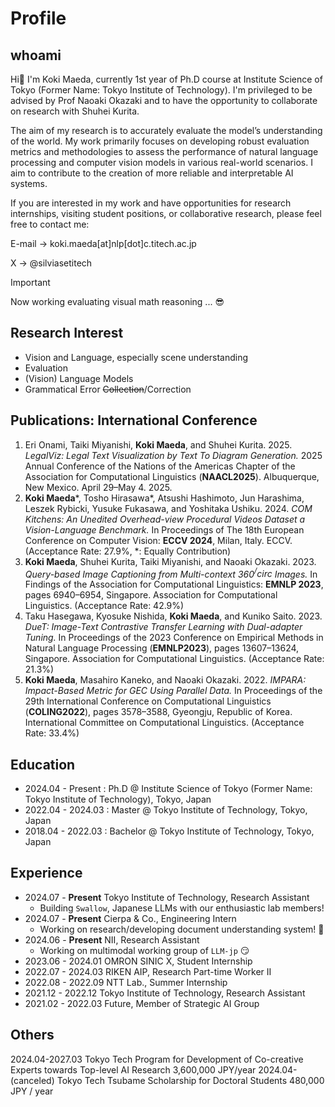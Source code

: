 # Profile

## whoami 

Hi👋 I'm Koki Maeda, currently 1st year of Ph.D course at Institute Science of Tokyo (Former Name: Tokyo Institute of Technology). I'm privileged to be advised by Prof Naoaki Okazaki and to have the opportunity to collaborate on research with Shuhei Kurita. 

The aim of my research is to accurately evaluate the model’s understanding of the world. My work primarily focuses on developing robust evaluation metrics and methodologies to assess the performance of natural language processing and computer vision models in various real-world scenarios. I aim to contribute to the creation of more reliable and interpretable AI systems.

If you are interested in my work and have opportunities for research internships, visiting student positions, or collaborative research, please feel free to contact me:

E-mail -> koki.maeda[at]nlp[dot]c.titech.ac.jp

X -> @silviasetitech


> [!IMPORTANT]
> Now working evaluating visual math reasoning ... 😎

## Research Interest

- Vision and Language, especially scene understanding
- Evaluation
- (Vision) Language Models
- Grammatical Error ~~Collection~~/Correction

## Publications: International Conference

1. Eri Onami, Taiki Miyanishi, **Koki Maeda**, and Shuhei Kurita. 2025. _LegalViz: Legal Text Visualization by Text To Diagram Generation._ 2025 Annual Conference of the Nations of the Americas Chapter of the Association for Computational Linguistics (**NAACL2025**). Albuquerque, New Mexico. April 29–May 4. 2025.
2. **Koki Maeda***, Tosho Hirasawa*, Atsushi Hashimoto, Jun Harashima, Leszek Rybicki, Yusuke Fukasawa, and Yoshitaka Ushiku. 2024. _COM Kitchens: An Unedited Overhead-view Procedural Videos Dataset a Vision-Language Benchmark._ In Proceedings of The 18th European Conference on Computer Vision: **ECCV 2024**, Milan, Italy. ECCV.  (Acceptance Rate: 27.9%, *: Equally Contribution)
3. **Koki Maeda**, Shuhei Kurita, Taiki Miyanishi, and Naoaki Okazaki. 2023. _Query-based Image Captioning from Multi-context 360$^/circ$ Images._ In Findings of the Association for Computational Linguistics: **EMNLP 2023**, pages 6940–6954, Singapore. Association for Computational Linguistics.  (Acceptance Rate: 42.9%)
4. Taku Hasegawa, Kyosuke Nishida, **Koki Maeda**, and Kuniko Saito. 2023. _DueT: Image-Text Contrastive Transfer Learning with Dual-adapter Tuning._ In Proceedings of the 2023 Conference on Empirical Methods in Natural Language Processing (**EMNLP2023**), pages 13607–13624, Singapore. Association for Computational Linguistics.  (Acceptance Rate: 21.3%)
5. **Koki Maeda**, Masahiro Kaneko, and Naoaki Okazaki. 2022. _IMPARA: Impact-Based Metric for GEC Using Parallel Data._ In Proceedings of the 29th International Conference on Computational Linguistics (**COLING2022**), pages 3578–3588, Gyeongju, Republic of Korea. International Committee on Computational Linguistics.  (Acceptance Rate: 33.4%)

## Education

- 2024.04 - Present : Ph.D @ Institute Science of Tokyo (Former Name: Tokyo Institute of Technology), Tokyo, Japan
- 2022.04 - 2024.03 :	Master @ Tokyo Institute of Technology, Tokyo, Japan
- 2018.04 - 2022.03 :	Bachelor @ Tokyo Institute of Technology, Tokyo, Japan

## Experience

- 2024.07 - **Present**   Tokyo Institute of Technology, 		Research Assistant
  - Building ``Swallow``, Japanese LLMs with our enthusiastic lab members!
- 2024.07 - **Present** 	Cierpa & Co.,			Engineering Intern
  - Working on research/developing document understanding system! 📔
- 2024.06 - **Present** 	NII,							Research Assistant
  - Working on multimodal working group of ``LLM-jp`` 😏
- 2023.06 - 2024.01 	OMRON SINIC X,		Student Internship
- 2022.07 - 2024.03 	RIKEN AIP, 				Research Part-time Worker II
- 2022.08 - 2022.09   NTT Lab.,						Summer Internship
- 2021.12 - 2022.12   Tokyo Institute of Technology, 		Research Assistant
- 2021.02 - 2022.03   Future, 						Member of Strategic AI Group

## Others

2024.04-2027.03		Tokyo Tech Program for Development of Co-creative Experts towards Top-level AI Research 3,600,000 JPY/year
2024.04-(canceled)		Tokyo Tech Tsubame Scholarship for Doctoral Students 480,000 JPY / year
